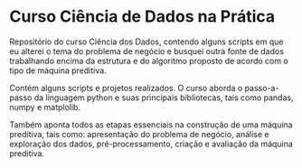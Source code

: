 # Curso Ciência de Dados na Prática
 Repositório do curso Ciência dos Dados, contendo alguns scripts em que eu alterei o tema do problema de negócio e busquei outra fonte de dados trabalhando encima da estrutura e do algoritmo proposto de acordo com o tipo de máquina preditiva.
 
 Contém alguns scripts e projetos realizados. O curso aborda o passo-a-passo da linguagem python e suas principais bibliotecas, tais como pandas, numpy e matplolib. 
 
 Também aponta todos as etapas essenciais na construção de uma máquina preditiva, tais como: apresentação do problema de negócio, análise e exploração dos dados, pré-processamento, criação e avaliação da máquina preditiva.
 
